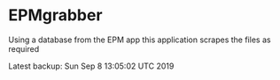 # EPMgrabber
Using a database from the EPM app this application scrapes the files as required


Latest backup: Sun Sep 8 13:05:02 UTC 2019
